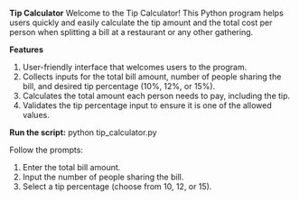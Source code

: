 **Tip Calculator**
Welcome to the Tip Calculator! This Python program helps users quickly and easily calculate the tip amount and the total cost per person when splitting a bill at a restaurant or any other gathering.

**Features**
1. User-friendly interface that welcomes users to the program.
2. Collects inputs for the total bill amount, number of people sharing the bill, and desired tip percentage (10%, 12%, or 15%).
3. Calculates the total amount each person needs to pay, including the tip.
4. Validates the tip percentage input to ensure it is one of the allowed values.

**Run the script:**
python tip_calculator.py

Follow the prompts:

1. Enter the total bill amount.
2. Input the number of people sharing the bill.
3. Select a tip percentage (choose from 10, 12, or 15).
